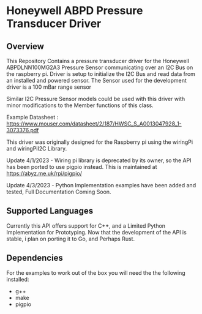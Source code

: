 # Honeywell ABPD Pressure Transducer Driver

## Overview
This Repository Contains a pressure transducer driver for the Honeywell ABPDLNN100MG2A3 Pressure Sensor communicating over an I2C Bus on the raspberry pi.  Driver is setup to initialize the I2C Bus and read data from an installed and powered sensor. The Sensor used for the development driver is a 100 mBar range sensor

Similar I2C Pressure Sensor models could be used with this driver with minor modifications to the Member functions of this class.

Example Datasheet : https://www.mouser.com/datasheet/2/187/HWSC_S_A0013047928_1-3073376.pdf

This driver was originally designed for the Raspberry pi using the wiringPi and wiringPiI2C Library.

Update 4/1/2023 - Wiring pi library is deprecated by its owner, so the API has been ported to use pigpio instead.  This is maintained at https://abyz.me.uk/rpi/pigpio/

Update 4/3/2023 - Python Implementation examples have been added and tested, Full Documentation Coming Soon.

## Supported Languages

Currently this API offers support for C++, and a Limited Python Implementation for Prototyping. Now that the development of the API is stable, i plan on porting it to Go, and Perhaps Rust.

## Dependencies

For the examples to work out of the box you will need the the following installed:
- g++
- make
- pigpio

